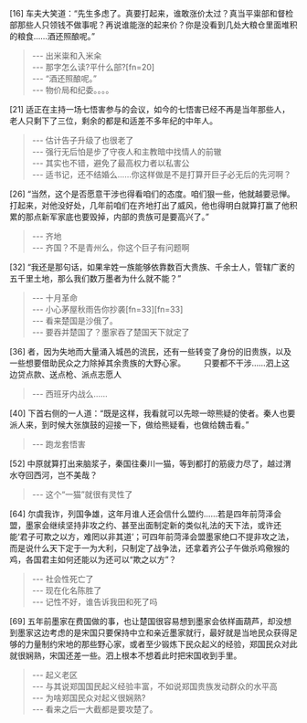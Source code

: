 
[16] 车夫大笑道：“先生多虑了。真要打起来，谁敢涨价太过？真当平粜部和督检部那些人只领钱不做事呢？再说谁能涨的起来价？你是没看到几处大粮仓里面堆积的粮食……酒还照酿呢。”
>--- 出米粜和入米籴<br>
>--- 那字怎么读?平什么部?[fn=20]<br>
>--- “酒还照酿呢。”<br>
>--- 物价局和纪委。。。。<br>

[21] 适正在主持一场七悟害参与的会议，如今的七悟害已经不再是当年那些人，老人只剩下了三位，剩余的都是和适差不多年纪的中年人。
>--- 估计告子升级了也很老了<br>
>--- 强行无后怕是步了守夜人和主教暗中找情人的前辙<br>
>--- 其实也不错，避免了最高权力者以私害公<br>
>--- 适书记，还不结婚么……你这样做是不是打算开巨子必无后的先河啊？<br>

[26] “当然，这个是否愿意干涉也得看咱们的态度。咱们狠一些，他就越要忌惮。打起来，对他没好处，几年前咱们在齐地打出了威风，他也得明白就算打赢了他积累的那点新军家底也要毁掉，内部的贵族可是要高兴了。”
>--- 齐地<br>
>--- 齐国？不是青州么，你这个巨子有问题啊<br>

[32] “我还是那句话，如果芈姓一族能够依靠数百大贵族、千余士人，管辖广袤的五千里土地，那么我们数万墨者为什么就不能？”
>--- 十月革命<br>
>--- 小心茅屋秋雨告你抄袭[fn=33][fn=33]<br>
>--- 看来楚国是沙俄了。<br>
>--- 要吞并楚国了？墨家吞了楚国天下就定了<br>

[36] 者，因为失地而大量涌入城邑的流民，还有一些转变了身份的旧贵族，以及一些想要借助民众之力除掉其余贵族的大野心家。
　　只要都不干涉……泗上这边贷点款、送点枪、派点志愿人
>--- 西班牙内战么……<br>

[40] 下首右侧的一人道：“既是这样，我看就可以先晾一晾熊疑的使者。秦人也要派人来，到时候大张旗鼓的迎接一下，做给熊疑看，也做给魏击看。”
>--- 跑龙套悟害<br>

[52] 中原就算打出来脑浆子，秦国往秦川一猫，等到都打的筋疲力尽了，越过渭水夺回西河，岂不美哉？
>--- 这个“一猫”就很有灵性了<br>

[64] 尔虞我诈，列国争雄，这年月谁人还会信什么盟约……若是四年前菏泽会盟，墨家会继续坚持非攻之约、甚至出面制定新的类似礼法的天下法，或许还能‘君子可欺之以方，难罔以非其道’；可四年前菏泽会盟墨家绝口不提非攻之法，而是说什么天下定于一为大利，只制定了战争法，还拿着齐公子午做杀鸡儆猴的鸡，各国君主如何还能以为还可以“欺之以方”？
>--- 社会性死亡了<br>
>--- 现在化名陈胜了<br>
>--- 记性不好，谁告诉我田和死了吗<br>

[69] 五年前墨家在费国做的事，也让楚国很容易想到墨家会依样画葫芦，却没想到墨家这边考虑的是宋国只要保持中立和亲近墨家就行，最好就是当地民众获得足够的力量制约宋地的那些野心家，或者至少锻炼下民众起义的经验，郑国民众对此就很娴熟，宋国还差一些。泗上根本不想着此时把宋国收到手里。
>--- 起义老区<br>
>--- 与其说郑国国民起义经验丰富，不如说郑国贵族发动群众的水平高<br>
>--- 为啥郑国民众对起义很娴熟?<br>
>--- 看来之后一大截都是要攻楚了。<br>
